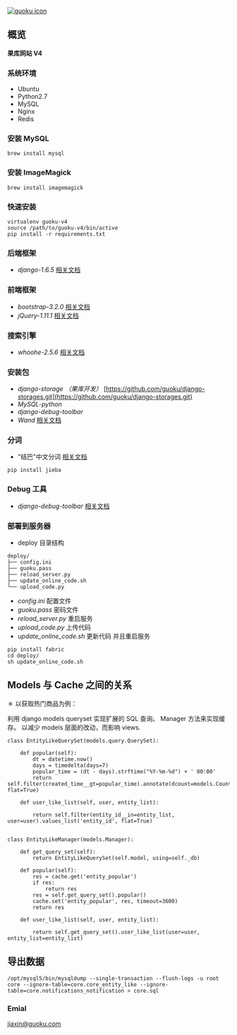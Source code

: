 [![guoku icon](http://tp4.sinaimg.cn/2179686555/50/5657509044/1)](id:jiaxin)


## 概览
**果库网站 V4**

### 系统环境
* Ubuntu 
* Python2.7 
* MySQL 
* Nginx 
* Redis

### 安装 MySQL
```
brew install mysql
```

### 安装 ImageMagick
```
brew install imagemagick
```

### 快速安装
 ```
 virtualenv guoku-v4
 source /path/to/guoku-v4/bin/active
 pip install -r requirements.txt
 ```


### 后端框架
* *django-1.6.5* [相关文档](https://docs.djangoproject.com/en/1.6/)

### 前端框架
* *bootstrap-3.2.0* [相关文档](http://getbootstrap.com/)
* *jQuery-1.11.1*	[相关文档](http://jquery.com/)


### 搜索引擎
* *whoohe-2.5.6* [相关文档](https://pythonhosted.org/Whoosh/index.html)


### 安装包
* *django-storage （果库开发）*  [https://github.com/guoku/django-storages.git](https://github.com/guoku/django-storages.git)
* *MySQL-python*
* *django-debug-toolbar*
* *Wand* [相关文档](http://docs.wand-py.org/en/0.3.7/)

### 分词
* "结巴"中文分词 [相关文档](https://github.com/fxsjy/jieba)
```
pip install jieba
```


### Debug 工具
* *django-debug-toolbar* [相关文档](http://django-debug-toolbar.readthedocs.org/en/1.2/installation.html#quick-setup)

### 部署到服务器
* deploy 目录结构

```
deploy/
├── config.ini
├── guoku.pass
├── reload_server.py
├── update_online_code.sh
└── upload_code.py
```

* *config.ini* 配置文件
* *guoku.pass* 密码文件
* *reload_server.py* 重启服务
* *upload_code.py* 上传代码
* *update_online_code.sh* 更新代码 并且重启服务 


```
pip install fabric
cd deploy/
sh update_online_code.sh
```

## Models 与 Cache 之间的关系

＊ 以获取热门商品为例：

利用 django models queryset 实现扩展的 SQL 查询。 Manager 方法来实现缓存。 以减少 models 层面的改动，而影响 views.

```
class EntityLikeQuerySet(models.query.QuerySet):

    def popular(self):
        dt = datetime.now()
        days = timedelta(days=7)
        popular_time = (dt - days).strftime("%Y-%m-%d") + ' 00:00'
        return self.filter(created_time__gt=popular_time).annotate(dcount=models.Count('entity')).values_list('entity_id', flat=True)

    def user_like_list(self, user, entity_list):

        return self.filter(entity_id__in=entity_list, user=user).values_list('entity_id', flat=True)


class EntityLikeManager(models.Manager):

    def get_query_set(self):
        return EntityLikeQuerySet(self.model, using=self._db)

    def popular(self):
        res = cache.get('entity_popular')
        if res:
            return res
        res = self.get_query_set().popular()
        cache.set('entity_popular', res, timeout=3600)
        return res

    def user_like_list(self, user, entity_list):

        return self.get_query_set().user_like_list(user=user, entity_list=entity_list)
```


## 导出数据
```
/opt/mysql5/bin/mysqldump --single-transaction --flush-logs -u root core --ignore-table=core.core_entity_like --ignore-table=core.notifications_notification > core.sql
```

### Emial
 <jiaxin@guoku.com>
